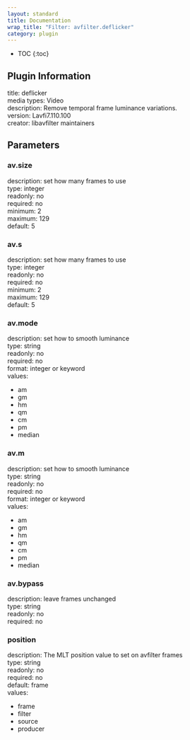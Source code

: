 ```yaml
---
layout: standard
title: Documentation
wrap_title: "Filter: avfilter.deflicker"
category: plugin
---
```

* TOC
{:toc}

## Plugin Information

title: deflicker  
media types:
Video  
description: Remove temporal frame luminance variations.  
version: Lavfi7.110.100  
creator: libavfilter maintainers  

## Parameters

### av.size

  
description:
set how many frames to use  
type: integer  
readonly: no  
required: no  
minimum: 2  
maximum: 129  
default: 5  

### av.s

  
description:
set how many frames to use  
type: integer  
readonly: no  
required: no  
minimum: 2  
maximum: 129  
default: 5  

### av.mode

  
description:
set how to smooth luminance  
type: string  
readonly: no  
required: no  
format: integer or keyword  
values:  

* am
* gm
* hm
* qm
* cm
* pm
* median

### av.m

  
description:
set how to smooth luminance  
type: string  
readonly: no  
required: no  
format: integer or keyword  
values:  

* am
* gm
* hm
* qm
* cm
* pm
* median

### av.bypass

  
description:
leave frames unchanged  
type: string  
readonly: no  
required: no  

### position

  
description:
The MLT position value to set on avfilter frames  
type: string  
readonly: no  
required: no  
default: frame  
values:  

* frame
* filter
* source
* producer

